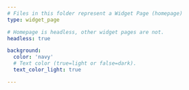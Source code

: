 ```yaml
---
# Files in this folder represent a Widget Page (homepage)
type: widget_page

# Homepage is headless, other widget pages are not.
headless: true

background:
  color: 'navy'
  # Text color (true=light or false=dark).
  text_color_light: true

---
```



